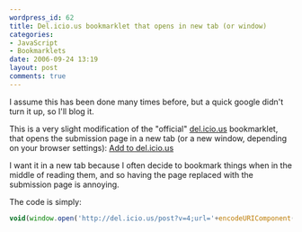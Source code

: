 ```yaml
---
wordpress_id: 62
title: Del.icio.us bookmarklet that opens in new tab (or window)
categories:
- JavaScript
- Bookmarklets
date: 2006-09-24 13:19
layout: post
comments: true
---
```

I assume this has been done many times before, but a quick google didn't turn it up, so I'll blog it.

This is a very slight modification of the "official" <a href="http://del.icio.us">del.icio.us</a> bookmarklet, that opens the submission page in a new tab (or a new window, depending on your browser settings): <a href="javascript:void(window.open(&apos;http://del.icio.us/post?v=4;url=&apos;+encodeURIComponent(location.href)+&apos;;title=&apos;+encodeURIComponent(document.title)))">Add to del.icio.us</a>

<!--more-->

I want it in a new tab because I often decide to bookmark things when in the middle of reading them, and so having the page replaced with the submission page is annoying.

The code is simply:

``` javascript
void(window.open('http://del.icio.us/post?v=4;url='+encodeURIComponent(location.href)+';title='+encodeURIComponent(document.title)))
```
